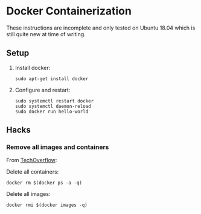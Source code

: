 # Docker Containerization

These instructions are incomplete and only tested on Ubuntu 18.04 which is still quite new at time of writing.

## Setup

1. Install docker:

       sudo apt-get install docker

2. Configure and restart:

       sudo systemctl restart docker
       sudo systemctl daemon-reload
       sudo docker run hello-world

## Hacks

### Remove all images and containers

From [TechOverflow](https://techoverflow.net/2013/10/22/docker-remove-all-images-and-containers/):

Delete all containers:

    docker rm $(docker ps -a -q)
    
Delete all images:

    docker rmi $(docker images -q)
